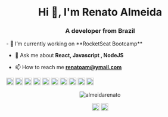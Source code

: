 <h1 align="center">Hi 👋, I'm Renato Almeida</h1>
<h3 align="center">A developer from Brazil</h3>
- 🔭 I’m currently working on **RocketSeat Bootcamp**

- 💬 Ask me about **React, Javascript , NodeJS**

- 📫 How to reach me **renatoam@ymail.com**

<p align="left"><img src="https://konpa.github.io/devicon/devicon.git/icons/react/react-original-wordmark.svg" alt="react" width="20" height="20"/> <img src="https://konpa.github.io/devicon/devicon.git/icons/amazonwebservices/amazonwebservices-original-wordmark.svg" alt="amazonwebservices" width="20" height="20"/> <img src="https://konpa.github.io/devicon/devicon.git/icons/bootstrap/bootstrap-plain.svg" alt="bootstrap" width="20" height="20"/> <img src="https://konpa.github.io/devicon/devicon.git/icons/css3/css3-original-wordmark.svg" alt="css3" width="20" height="20"/> <img src="https://konpa.github.io/devicon/devicon.git/icons/docker/docker-original-wordmark.svg" alt="docker" width="20" height="20"/> <img src="https://konpa.github.io/devicon/devicon.git/icons/html5/html5-original-wordmark.svg" alt="html5" width="20" height="20"/> <img src="https://konpa.github.io/devicon/devicon.git/icons/javascript/javascript-original.svg" alt="javascript" width="20" height="20"/> <img src="https://konpa.github.io/devicon/devicon.git/icons/typescript/typescript-original.svg" alt="typescript" width="20" height="20"/> <img src="https://konpa.github.io/devicon/devicon.git/icons/postgresql/postgresql-original-wordmark.svg" alt="postgresql" width="20" height="20"/> <img src="https://konpa.github.io/devicon/devicon.git/icons/nodejs/nodejs-original-wordmark.svg" alt="nodejs" width="20" height="20"/></p><p align="center"> <img src="https://github-readme-stats.vercel.app/api?username=almeidarenato&show_icons=true" alt="almeidarenato" /> </p>

<p align="center">
<a href="https://twitter.com/renato-mareque" target="blank"><img align="center" src="https://cdn.jsdelivr.net/npm/simple-icons@3.0.1/icons/twitter.svg" alt="renato-mareque" height="20" width="20" /></a>
<a href="https://linkedin.com/in/renato-mareque" target="blank"><img align="center" src="https://cdn.jsdelivr.net/npm/simple-icons@3.0.1/icons/linkedin.svg" alt="renato-mareque" height="20" width="20" /></a>
</p>
